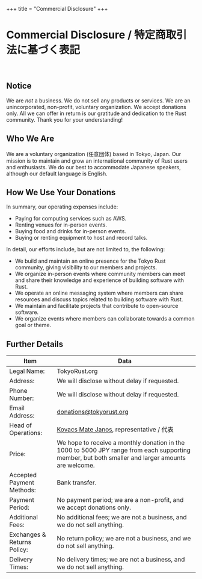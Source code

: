 +++
title = "Commercial Disclosure"
+++
# Commercial Disclosure / 特定商取引法に基づく表記

<br>

## Notice

We are _not_ a business. We do not sell any products or services. We are an unincorporated, non-profit, voluntary organization. We accept donations only. All we can offer in return is our gratitude and dedication to the Rust community. Thank you for your understanding!

## Who We Are

We are a voluntary organization (任意団体) based in Tokyo, Japan. Our mission is to maintain and grow an international community of Rust users and enthusiasts. We do our best to accommodate Japanese speakers, although our default language is English.

## How We Use Your Donations

In summary, our operating expenses include:

- Paying for computing services such as AWS.
- Renting venues for in-person events.
- Buying food and drinks for in-person events.
- Buying or renting equipment to host and record talks.

In detail, our efforts include, but are not limited to, the following:

- We build and maintain an online presence for the Tokyo Rust community, giving visibility to our members and projects.
- We organize in-person events where community members can meet and share their knowledge and experience of building software with Rust.
- We operate an online messaging system where members can share resources and discuss topics related to building software with Rust.
- We maintain and facilitate projects that contribute to open-source software.
- We organize events where members can collaborate towards a common goal or theme.

## Further Details

| Item | Data |
| --- | --- |
| Legal Name: | TokyoRust.org |
| Address: | We will disclose without delay if requested. |
| Phone Number: | We will disclose without delay if requested. |
| Email Address: | [donations@tokyorust.org](mailto:donations@tokyorust.org) |
| Head of Operations: | [Kovacs Mate Janos](https://www.linkedin.com/in/mate-j-kovacs/), representative / 代表 |
| Price: | We hope to receive a monthly donation in the 1000 to 5000 JPY range from each supporting member, but both smaller and larger amounts are welcome. |
| Accepted Payment Methods: | Bank transfer. |
| Payment Period: | No payment period; we are a non-profit, and we accept donations only. |
| Additional Fees: | No additional fees; we are not a business, and we do not sell anything. |
| Exchanges & Returns Policy: | No return policy; we are not a business, and we do not sell anything. |
| Delivery Times: | No delivery times; we are not a business, and we do not sell anything. |
